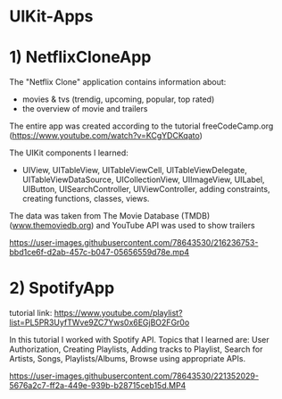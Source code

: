 # UIKit-Apps

# 1) NetflixCloneApp 

The "Netflix Clone" application contains information about: 
- movies & tvs (trendig, upcoming, popular, top rated)
- the overview of movie and trailers

The entire app was created according to the tutorial freeCodeCamp.org (https://www.youtube.com/watch?v=KCgYDCKqato)

The UIKit components I learned: 
- UIView, UITableView, UITableViewCell, UITableViewDelegate, UITableViewDataSource, UICollectionView, UIImageView, UILabel, UIButton, UISearchController, UIViewController, adding constraints, creating functions, classes, views.

The data was taken from The Movie Database (TMDB) (www.themoviedb.org) and YouTube API was used to show trailers

https://user-images.githubusercontent.com/78643530/216236753-bbd1ce6f-d2ab-457c-b047-05656559d78e.mp4

# 2) SpotifyApp

tutorial link: https://www.youtube.com/playlist?list=PL5PR3UyfTWve9ZC7Yws0x6EGjBO2FGr0o

In this tutorial I worked with Spotify API. 
Topics that I learned are: User Authorization, Creating Playlists, Adding tracks to Playlist, Search for Artists, Songs, Playlists/Albums, Browse using appropriate APIs.

https://user-images.githubusercontent.com/78643530/221352029-5676a2c7-ff2a-449e-939b-b28715ceb15d.MP4


